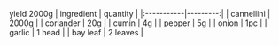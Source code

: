 yield 2000g
| ingredient | quantity |
|:-----------|---------:|
| cannellini |    2000g |
| coriander  |      20g |
| cumin      |       4g |
| pepper     |       5g |
| onion      |      1pc |
| garlic     |   1 head |
| bay leaf   | 2 leaves |

